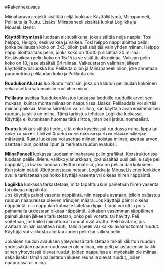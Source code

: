 #Rakennekuvaus

Miinaharava projekti sisältää neljä luokkaa: Käyttöliittymä, Miinapaneeli, Pelilauta ja Ruutu. Lisäksi Miinapaneeli sisältää
luokat Logiikka ja MouseListener.

**Käyttöliittymässä** luodaan aloitusikkuna, joka sisältää neljä nappia: Tosi helppo, Helppo, Keskivaikea ja Vaikea. 
Tosi helppo nappi aloittaa pelin, jonka pelilaudan koko on 3x3, jolloin peli sisältää vain yhden miinan. Helppo
nappi aloittaa taas pelin, jonka koko on 10x10 ja sisältää 20 miinaa. Keskivaikean pelin koko on 15x15 ja se 
sisältää 45 miinaa. Vaikean pelin koko on 18, ja se sisältää 64 miinaa. Vaikeustason valinnan jälkeen käyttöliittymä luokka luo Pelilauta olion ja Miinapaneeli olion, jolle annetaan parametrina pelilaudan 
koko ja Pelilauta olio. 

**RuudukonAlustus** luo Ruutu matriisin, joka on halutun pelilaudan kokoinen sekä asettaa satunnaisiin ruutuihin miinat.

**Pelilauta** asettaa RuudukonAlustus luokassa luoduille ruuduille arvot sen mukaan, kuinka monta miinaa on naapurissa. Lisäksi Pelilaudalla voi siirtää miinan paikkaa. Miinaa siirretään vain silloin, kun käyttäjä avaa ensimmäisen
ruudun, ja siinä on miina. Tämä tarkistus tehdään Logiikka luokassa. Käyttäjä ei kuitenkaan huomaa tätä siirtoa, joten peli jatkuu normaalisti.

**Ruutu** luokka sisältää tiedot, että onko kyseisessä ruudussa miina, lippu tai onko se avattu. Lisäksi Ruudussa
on tieto naapurissa olevien miinojen määrästä. Ruutu luokassa voi asettaa miinan, poistaa miinan, asettaa arvon,
asettaa lipun, poistaa lipun ja merkata ruudun avatuksi.

**MiinaPaneeli** luokassa luodaan miinaharava pelin grafiikat. Konstruktorissa luodaan pelille JMenu valikko 
ylänurkkaan, joka sisältää uusi peli ja sulje peli nappulat, ja lisäksi luodaan JButton matriisi, joka on pelilaudan kokoinen.
Kun jotain näistä JButtoneista painetaan, Logiikka ja MouseListener luokkien avulla tarkistetaan painoiko käyttäjä vasenta vai oikeaa hiiren näppäintä. 

**Logiikka** luokassa tarkastetaan, mitä tapahtuu kun painetaan hiiren vasenta tai oikeaa näppäintä.  
Jos käyttäjä painoi vasenta näppäintä, niin nappula avataan, jolloin paljastuu ruudun naapureissa olevien miinojen määrä.
Jos käyttäjä painoi oikeaa näppäintä, niin nappulan kohdalle laitetaan lippu. Lipun voi ottaa pois painamalla uudestaan
oikeaa näppäintä. Jokaisen vasemman näppäimen painalluksen jälkeen tarkistetaan, onko peli voitettu tai hävitty.
Peli voitetaan, jos kaikki miinattomat ruudut ovat avattu. Peli hävitään, jos avataan miinan sisältävä ruutu, tällöin
peeli vaa kaikki avaamattomat ruudut. Käyttäjä voi valikosta aloittaa uuden pelin tai sulkea pelin.
  
Jokaisen ruudun avauksen yhteydessä tarkistetaan mikäli klikatun ruudun yhdessäkään naapuriruudussa ei ole miinaa, 
niin peli paljastaa ensin kaikki siihen yhteydessä olevat ruudut, joiden naapurissa ei myöskään ole miinaa, 
sekä lisäksi tämän paljastetun alueen reunalla olevat ruudut, joiden naapurissa on miina.
